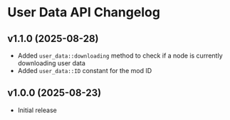 # User Data API Changelog
## v1.1.0 (2025-08-28)
- Added `user_data::downloading` method to check if a node is currently downloading user data
- Added `user_data::ID` constant for the mod ID

## v1.0.0 (2025-08-23)
- Initial release
